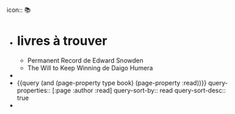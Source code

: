 icon:: 📚️

- # livres à trouver
	- Permanent Record de Edward Snowden
	- The Will to Keep Winning de Daigo Humera
-
- {{query (and (page-property type book) (page-property :read))}}
  query-properties:: [:page :author :read]
  query-sort-by:: read
  query-sort-desc:: true
-